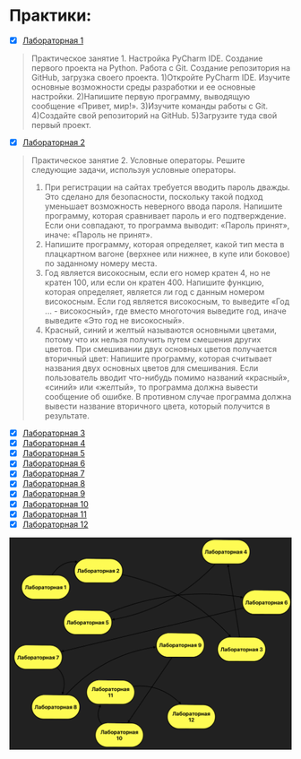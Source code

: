 # Практики:

- [x] [Лабораторная 1](lab_01)
>Практическое занятие 1. Настройка PyCharm IDE. Создание первого проекта на Python. Работа с Git. Создание репозитория на GitHub, загрузка своего проекта.
>1)Откройте PyCharm IDE. Изучите основные возможности среды разработки и ее основные настройки.
>2)Напишите первую программу, выводящую сообщение «Привет, мир!».
>3)Изучите команды работы с Git.
>4)Создайте свой репозиторий на GitHub.
>5)Загрузите туда свой первый проект.

- [x] [Лабораторная 2](lab_02)
> Практическое занятие 2. Условные операторы.
>Решите следующие задачи, используя условные операторы.
> 1) При регистрации на сайтах требуется вводить пароль дважды. Это сделано для безопасности, поскольку такой подход уменьшает возможность неверного ввода пароля. Напишите программу, которая сравнивает пароль и его подтверждение. Если они совпадают, то программа выводит: «Пароль принят», иначе: «Пароль не принят». 
> 2) Напишите программу, которая определяет, какой тип места в плацкартном вагоне (верхнее или нижнее, в купе или боковое) по заданному номеру места. 
> 3) Год является високосным, если его номер кратен 4, но не кратен 100, или если он кратен 400. Напишите функцию, которая определяет, является ли год с данным номером високосным. Если год является високосным, то выведите «Год ... - високосный», где вместо многоточия выведите год, иначе выведите «Это год не високосный». 
> 4) Красный, синий и желтый называются основными цветами, потому что их нельзя получить путем смешения других цветов. При смешивании двух основных цветов получается вторичный цвет:
> Напишите программу, которая считывает названия двух основных цветов для смешивания. Если пользователь вводит что-нибудь помимо названий «красный», «синий» или «желтый», то программа должна вывести сообщение об ошибке. В противном случае программа должна вывести название вторичного цвета, который получится в результате.

- [x] [Лабораторная 3](lab_03)
- [x] [Лабораторная 4](lab_04)
- [x] [Лабораторная 5](lab_05)
- [x] [Лабораторная 6](lab_06)
- [x] [Лабораторная 7](lab_07)
- [x] [Лабораторная 8](lab_08)
- [x] [Лабораторная 9](lab_09)
- [x] [Лабораторная 10](lab_10) 
- [x] [Лабораторная 11](lab_11)
- [x] [Лабораторная 12](lab_12)

<p align="center">
  <img src="lab_01/firstCourse.jpg">
  <br/>
</p>
